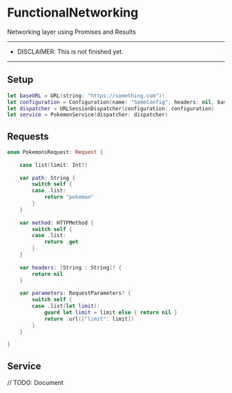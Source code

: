 # FunctionalNetworking
Networking layer using Promises and Results

******************************************
* DISCLAIMER: This is not finished yet.  
******************************************


## Setup

```swift
let baseURL = URL(string: "https://something.com")!
let configuration = Configuration(name: "SomeConfig", headers: nil, baseURL: baseURL)
let dispatcher = URLSessionDispatcher(configuration: configuration)
let service = PokemonService(dispatcher: dispatcher)
```

## Requests

```swift
enum PokemonsRequest: Request {
    
    case list(limit: Int?)
    
    var path: String {
        switch self {
        case .list:
            return "pokemon"
        }
    }
    
    var method: HTTPMethod {
        switch self {
        case .list:
            return .get
        }
    }
    
    var headers: [String : String]? {
        return nil
    }
    
    var parameters: RequestParameters? {
        switch self {
        case .list(let limit):
            guard let limit = limit else { return nil }
            return .url(["limit": limit])
        }
    }
    
}
```


## Service

// TODO: Document
